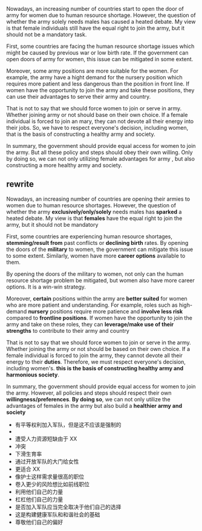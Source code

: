 Nowadays, an increasing number of countries start to open the door of army for women due to human resource shortage. However, the question of whether the army solely needs males has caused a heated debate. My view is that female individuals still have the equal right to join the army, but it should not be a mandatory task.

First, some countries are facing the human resource shortage issues which might be caused by previous war or low birth rate. If the government can open doors of army for women, this issue can be mitigated in some extent.

Moreover, some army positions are more suitable for the women. For example, the army have a hight demand for the nursery position which requires more patient and less dangerous than the position in front line. If women have the opportunity to join the army and take these positions, they can use their advantages to serve their army and country.

That is not to say that we should force women to join or serve in army. Whether joining army or not should base on their own choice. If a female individual is forced to join an mary, they can not devote all their energy into their jobs. So, we have to respect everyone's decision, including women, that is the basis of constructing a healthy army and society.

In summary, the government should provide equal access for women to join the army. But all these policy and steps should obey their own willing. Only by doing so, we can not only utilizing female advantages for army , but also constructing a more healthy army and society.

## rewrite

Nowadays, an increasing number of countries are opening their armies to women due to human resource shortages. However, the question of whether the army **exclusively/only/solely** needs males has **sparked** a heated debate. My view is that **females** have the equal right to join the army, but it should not be mandatory

First, some countries are experiencing human resource shortages, **stemming/result from** past conflicts or **declining birth** rates. By opening the doors of the **military** to women, the government can mitigate this issue to some extent. Similarly, women have more **career options** available to them.

By opening the doors of the military to women, not only can the human resource shortage problem be mitigated, but women also have more career options. It is a win-win strategy.

Moreover, **certain** positions within the army are **better suited** for women who are more patient and understanding. For example, roles such as high-demand **nursery** positions require more patience and **involve less risk** compared to **frontline positions**. If women have the opportunity to join the army and take on these roles, they can **leverage/make use of their strengths** to contribute to their army and country

That is not to say that we should force women to join or serve in the army. Whether joining the army or not should be based on their own choice. If a female individual is forced to join the army, they cannot devote all their energy to their **duties**. Therefore, we must respect everyone's decision, including women's. **this is the basis of constructing healthy army and harmonious society**.

In summary, the government should provide equal access for women to join the army. However, all policies and steps should respect their own **willingness/preferences**. **By doing so**, we can not only utilize the advantages of females in the army but also build a **healthier army and society**

- 有平等权利加入军队，但是这不应该是强制的
-
- 遭受人力资源短缺由于 XX
- 冲突
- 下滑生育率
- 通过开放军队的大门给女性
- 更适合 XX
- 像护士这样需求量很高的职位
- 卷入更少的风险想比如前线职位
- 利用他们自己的力量
- 杠杠他们自己的力量
- 是否加入军队应当完全取决于他们自己的选择
- 这是构建健康军队和和谐社会的基础
- 尊敬他们自己的偏好
